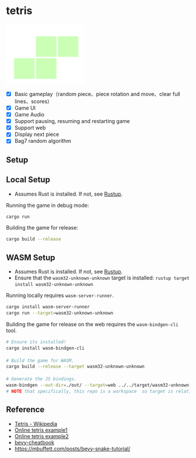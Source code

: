 # tetris

![logo](./assets/icon.png)

- [x] Basic gameplay（random piece、piece rotation and move、clear full lines、scores）
- [x] Game UI
- [x] Game Audio
- [x] Support pausing, resuming and restarting game
- [x] Support web
- [x] Display next piece
- [x] Bag7 random algorithm

## Setup

## Local Setup

- Assumes Rust is installed. If not, see [Rustup](https://rustup.rs/).

Running the game in debug mode:

```sh
cargo run
```

Building the game for release:

```sh
cargo build --release
```

## WASM Setup

- Assumes Rust is installed. If not, see [Rustup](https://rustup.rs/).
- Ensure that the `wasm32-unknown-unknown` target is installed: `rustup target install wasm32-unknown-unknown`

Running locally requires `wasm-server-runner`.

```sh
cargo install wasm-server-runner
cargo run --target=wasm32-unknown-unknown
```

Building the game for release on the web requires the `wasm-bindgen-cli` tool.

```sh
# Ensure its installed!
cargo install wasm-bindgen-cli

# Build the game for WASM.
cargo build --release --target wasm32-unknown-unknown

# Generate the JS bindings.
wasm-bindgen --out-dir=./out/ --target=web ../../target/wasm32-unknown-unknown/release/tetris.wasm
# NOTE that specifically, this repo is a workspace  so target is relative to the workspace root.
```

## Reference

- [Tetris - Wikipedia](https://en.wikipedia.org/wiki/Tetris)
- [Online tetris example1](https://tetris.com/play-tetris)
- [Online tetris example2](https://www.freetetris.org/game.php)
- [bevy-cheatbook](https://github.com/bevy-cheatbook/bevy-cheatbook)
- <https://mbuffett.com/posts/bevy-snake-tutorial/>
